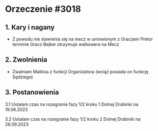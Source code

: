 # Orzeczenie #3018

## 1. Kary i nagany
 - Z powodu nie stawienia się na mecz w umówionym z Graczem Pretor terminie Gracz Bejker otrzymuje walkowera na Mecz
## 2. Zwolnienia
 - Zwalniam Malkiza z funkcji Organizatora (wciąż posiada on funkcję Sędziego)
## 3. Postanowienia
3.1 Ustalam czas na rozegranie fazy 1/2 kroku 1 Dolnej Drabinki na 19.06.2023

3.2 Ustalam czas na rozegranie fazy 1/2 kroku 2 Dolnej Drabinki na 26.09.2023
